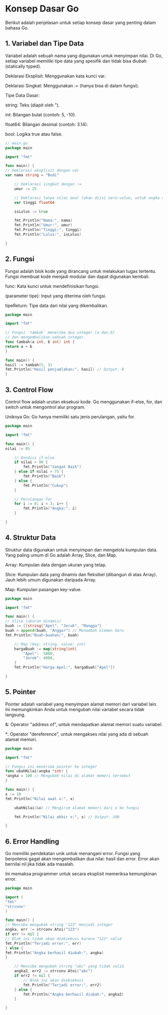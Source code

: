 # Konsep Dasar Go

Berikut adalah penjelasan untuk setiap konsep dasar yang penting dalam bahasa Go.

## 1. Variabel dan Tipe Data

Variabel adalah sebuah nama yang digunakan untuk menyimpan nilai. Di Go, setiap variabel memiliki tipe data yang spesifik dan tidak bisa diubah (statically typed).

Deklarasi Eksplisit: Menggunakan kata kunci var.

Deklarasi Singkat: Menggunakan := (hanya bisa di dalam fungsi).

Tipe Data Dasar:

string: Teks (diapit oleh ").

int: Bilangan bulat (contoh: 5, -10).

float64: Bilangan desimal (contoh: 3.14).

bool: Logika true atau false.

```go
// main.go
package main

import "fmt"

func main() {
// Deklarasi eksplisit dengan var
var nama string = "Budi"

    // Deklarasi singkat dengan :=
    umur := 25

    // Deklarasi tanpa nilai awal (akan diisi zero-value, untuk angka adalah 0)
    var tinggi float64

    isLulus := true

    fmt.Println("Nama:", nama)
    fmt.Println("Umur:", umur)
    fmt.Println("Tinggi:", tinggi)
    fmt.Println("Lulus:", isLulus)

}
```

## 2. Fungsi

Fungsi adalah blok kode yang dirancang untuk melakukan tugas tertentu. Fungsi membuat kode menjadi modular dan dapat digunakan kembali.

func: Kata kunci untuk mendefinisikan fungsi.

(parameter tipe): Input yang diterima oleh fungsi.

tipeReturn: Tipe data dari nilai yang dikembalikan.

```go
package main

import "fmt"

// Fungsi `tambah` menerima dua integer (a dan b)
// dan mengembalikan sebuah integer.
func tambah(a int, b int) int {
return a + b
}

func main() {
hasil := tambah(5, 3)
fmt.Println("Hasil penjumlahan:", hasil) // Output: 8
}
```

## 3. Control Flow

Control flow adalah urutan eksekusi kode. Go menggunakan if-else, for, dan switch untuk mengontrol alur program.

Uniknya Go: Go hanya memiliki satu jenis perulangan, yaitu for.

```go
package main

import "fmt"

func main() {
nilai := 85

    // Kondisi if-else
    if nilai > 90 {
        fmt.Println("Sangat Baik")
    } else if nilai > 75 {
        fmt.Println("Baik")
    } else {
        fmt.Println("Cukup")
    }

    // Perulangan for
    for i := 0; i < 3; i++ {
        fmt.Println("Angka:", i)
    }

}
```

## 4. Struktur Data

Struktur data digunakan untuk menyimpan dan mengelola kumpulan data. Yang paling umum di Go adalah Array, Slice, dan Map.

Array: Kumpulan data dengan ukuran yang tetap.

Slice: Kumpulan data yang dinamis dan fleksibel (dibangun di atas Array). Jauh lebih umum digunakan daripada Array.

Map: Kumpulan pasangan key-value.

```go
package main

import "fmt"

func main() {
// Slice (ukuran dinamis)
buah := []string{"Apel", "Jeruk", "Mangga"}
buah = append(buah, "Anggur") // Menambah elemen baru
fmt.Println("Buah-buahan:", buah)

    // Map (key: string, value: int)
    hargaBuah := map[string]int{
        "Apel":  5000,
        "Jeruk": 4000,
    }
    fmt.Println("Harga Apel:", hargaBuah["Apel"])

}
```

## 5. Pointer

Pointer adalah variabel yang menyimpan alamat memori dari variabel lain. Ini memungkinkan Anda untuk mengubah nilai variabel secara tidak langsung.

&: Operator "address of", untuk mendapatkan alamat memori suatu variabel.

\*: Operator "dereference", untuk mengakses nilai yang ada di sebuah alamat memori.

```go
package main

import "fmt"

// Fungsi ini menerima pointer ke integer
func ubahNilai(angka *int) {
*angka = 100 // Mengubah nilai di alamat memori tersebut
}

func main() {
x := 10
fmt.Println("Nilai awal x:", x)

    ubahNilai(&x) // Mengirim alamat memori dari x ke fungsi

    fmt.Println("Nilai akhir x:", x) // Output: 100

}
```

## 6. Error Handling

Go memiliki pendekatan unik untuk menangani error. Fungsi yang berpotensi gagal akan mengembalikan dua nilai: hasil dan error. Error akan bernilai nil jika tidak ada masalah.

Ini memaksa programmer untuk secara eksplisit memeriksa kemungkinan error.

```go
package main

import (
"fmt"
"strconv"
)

func main() {
// Mencoba mengubah string "123" menjadi integer
angka, err := strconv.Atoi("123")
if err != nil {
// Blok ini tidak akan dieksekusi karena "123" valid
fmt.Println("Terjadi error:", err)
} else {
fmt.Println("Angka berhasil diubah:", angka)
}

    // Mencoba mengubah string "abc" yang tidak valid
    angka2, err2 := strconv.Atoi("abc")
    if err2 != nil {
        // Blok ini akan dieksekusi
        fmt.Println("Terjadi error:", err2)
    } else {
        fmt.Println("Angka berhasil diubah:", angka2)
    }

}
```
